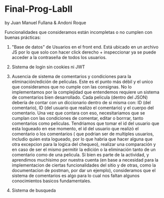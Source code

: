 # Final-Prog-LabII
by Juan Manuel Fullana & Andoni Roque

Funcionalidades que consideramos están incompletas o no cumplen con buenas prácticas:

1) "Base de datos" de Usuarios en el front end. Está ubicado en un archivo JS por lo que solo con hacer click derecho + inspeccionar
ya se puede acceder a la contraseña de todos los usuarios.

2) Sistema de login sin cookies ni JWT

3) Ausencia de sistema de comentarios y condiciones para la eliminación/edición de peliculas.
Este es el punto más débil y el unico que consideramos que no cumple con las consignas.
No lo implementamos por la complejidad que entendemos requiere un sistema de comentarios bien desarrollado.
Cada pelicula (dentro del JSON) debería de contar con un diccionario dentro de si misma con: ID (del comentario),
ID (del usuario que realizo el comentario) y el cuerpo del comentario.
Una vez que contara con eso, necesitariamos que se cumplan con las condiciones de comentar, editar o borrrar, tanto comentarios
como peliculas.
Tendriamos que tomar el id del usuario que esta logueado en ese momento, el id del usuario que realizó el comentario o los comentarios ( que podrian ser de multiples usuarios, includio quien esta logueado, por lo que habria que hacer alguna que otra excepcion para la logica del chequeo), realizar una comparación y en caso de ser el mismo permitir la edición o la eliminación tanto de un comentario como de una pelicula.
Si bien es parte de la actividad, y aprendimos muchisimo por nuestra cuenta (en base a necesidad para la implementacion de ciertas funcionalidades del sitio y de otras, como la documentacion de postman, por dar un ejemplo), consideramos que el sistema de comentarios es algo para lo cual nos faltan algunos conocimientos basicos fundamentales.

4) Sistema de busqueda
